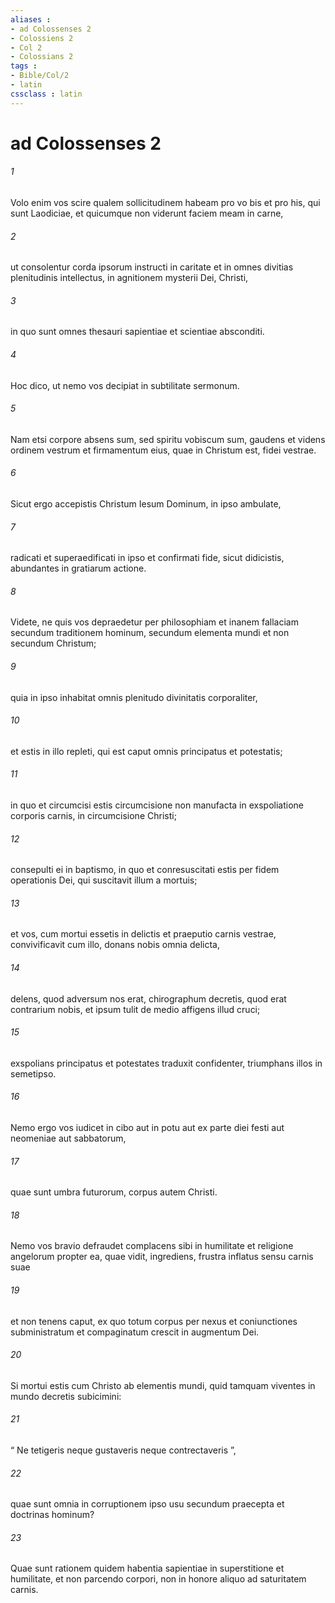```yaml
---
aliases : 
- ad Colossenses 2
- Colossiens 2
- Col 2
- Colossians 2
tags : 
- Bible/Col/2
- latin
cssclass : latin
---
```


# ad Colossenses 2

###### 1
Volo enim vos scire qualem sollicitudinem habeam pro vo bis et pro his, qui sunt Laodiciae, et quicumque non viderunt faciem meam in carne, 
###### 2
ut consolentur corda ipsorum instructi in caritate et in omnes divitias plenitudinis intellectus, in agnitionem mysterii Dei, Christi, 
###### 3
in quo sunt omnes thesauri sapientiae et scientiae absconditi. 
###### 4
Hoc dico, ut nemo vos decipiat in subtilitate sermonum. 
###### 5
Nam etsi corpore absens sum, sed spiritu vobiscum sum, gaudens et videns ordinem vestrum et firmamentum eius, quae in Christum est, fidei vestrae.
###### 6
Sicut ergo accepistis Christum Iesum Dominum, in ipso ambulate, 
###### 7
radicati et superaedificati in ipso et confirmati fide, sicut didicistis, abundantes in gratiarum actione. 
###### 8
Videte, ne quis vos depraedetur per philosophiam et inanem fallaciam secundum traditionem hominum, secundum elementa mundi et non secundum Christum; 
###### 9
quia in ipso inhabitat omnis plenitudo divinitatis corporaliter, 
###### 10
et estis in illo repleti, qui est caput omnis principatus et potestatis; 
###### 11
in quo et circumcisi estis circumcisione non manufacta in exspoliatione corporis carnis, in circumcisione Christi; 
###### 12
consepulti ei in baptismo, in quo et conresuscitati estis per fidem operationis Dei, qui suscitavit illum a mortuis; 
###### 13
et vos, cum mortui essetis in delictis et praeputio carnis vestrae, convivificavit cum illo, donans nobis omnia delicta, 
###### 14
delens, quod adversum nos erat, chirographum decretis, quod erat contrarium nobis, et ipsum tulit de medio affigens illud cruci; 
###### 15
exspolians principatus et potestates traduxit confidenter, triumphans illos in semetipso.
###### 16
Nemo ergo vos iudicet in cibo aut in potu aut ex parte diei festi aut neomeniae aut sabbatorum, 
###### 17
quae sunt umbra futurorum, corpus autem Christi. 
###### 18
Nemo vos bravio defraudet complacens sibi in humilitate et religione angelorum propter ea, quae vidit, ingrediens, frustra inflatus sensu carnis suae 
###### 19
et non tenens caput, ex quo totum corpus per nexus et coniunctiones subministratum et compaginatum crescit in augmentum Dei.
###### 20
Si mortui estis cum Christo ab elementis mundi, quid tamquam viventes in mundo decretis subicimini: 
###### 21
“ Ne tetigeris neque gustaveris neque contrectaveris ”, 
###### 22
quae sunt omnia in corruptionem ipso usu secundum praecepta et doctrinas hominum? 
###### 23
Quae sunt rationem quidem habentia sapientiae in superstitione et humilitate, et non parcendo corpori, non in honore aliquo ad saturitatem carnis.
